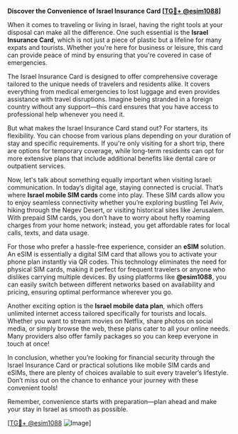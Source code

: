 **Discover the Convenience of Israel Insurance Card [[TG💪+ @esim1088](https://t.me/s/esim1088)]**

When it comes to traveling or living in Israel, having the right tools at your disposal can make all the difference. One such essential is the **Israel Insurance Card**, which is not just a piece of plastic but a lifeline for many expats and tourists. Whether you're here for business or leisure, this card can provide peace of mind by ensuring that you're covered in case of emergencies.

The Israel Insurance Card is designed to offer comprehensive coverage tailored to the unique needs of travelers and residents alike. It covers everything from medical emergencies to lost luggage and even provides assistance with travel disruptions. Imagine being stranded in a foreign country without any support—this card ensures that you have access to professional help whenever you need it.

But what makes the Israel Insurance Card stand out? For starters, its flexibility. You can choose from various plans depending on your duration of stay and specific requirements. If you're only visiting for a short trip, there are options for temporary coverage, while long-term residents can opt for more extensive plans that include additional benefits like dental care or outpatient services.

Now, let's talk about something equally important when visiting Israel: communication. In today’s digital age, staying connected is crucial. That’s where **Israel mobile SIM cards** come into play. These SIM cards allow you to enjoy seamless connectivity whether you’re exploring bustling Tel Aviv, hiking through the Negev Desert, or visiting historical sites like Jerusalem. With prepaid SIM cards, you don’t have to worry about hefty roaming charges from your home network; instead, you get affordable rates for local calls, texts, and data usage.

For those who prefer a hassle-free experience, consider an **eSIM** solution. An eSIM is essentially a digital SIM card that allows you to activate your phone plan instantly via QR codes. This technology eliminates the need for physical SIM cards, making it perfect for frequent travelers or anyone who dislikes carrying multiple devices. By using platforms like **@esim1088**, you can easily switch between different networks based on availability and pricing, ensuring optimal performance wherever you go.

Another exciting option is the **Israel mobile data plan**, which offers unlimited internet access tailored specifically for tourists and locals. Whether you want to stream movies on Netflix, share photos on social media, or simply browse the web, these plans cater to all your online needs. Many providers also offer family packages so you can keep everyone in touch at once!

In conclusion, whether you’re looking for financial security through the Israel Insurance Card or practical solutions like mobile SIM cards and eSIMs, there are plenty of choices available to suit every traveler’s lifestyle. Don’t miss out on the chance to enhance your journey with these convenient tools! 

Remember, convenience starts with preparation—plan ahead and make your stay in Israel as smooth as possible. 

[[TG💪+ @esim1088](https://t.me/s/esim1088) ![Image](https://i.postimg.cc/Y0z9fWf4/image.png)]